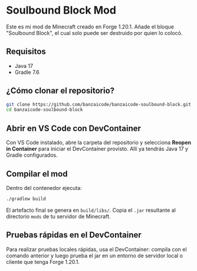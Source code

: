 # Soulbound Block Mod

Este es mi mod de Minecraft creado en Forge 1.20.1. Añade el bloque "Soulbound Block", el cual solo puede ser destruido por quien lo colocó.

## Requisitos

- Java 17
- Gradle 7.6

## ¿Cómo clonar el repositorio?

```bash
git clone https://github.com/banzaicode/banzaicode-soulbound-block.git
cd banzaicode-soulbound-block
```

## Abrir en VS Code con DevContainer

Con VS Code instalado, abre la carpeta del repositorio y selecciona **Reopen in Container** para iniciar el DevContainer provisto. Allí ya tendrás Java 17 y Gradle configurados.

## Compilar el mod

Dentro del contenedor ejecuta:

```bash
./gradlew build
```

El artefacto final se genera en `build/libs/`. Copia el `.jar` resultante al directorio `mods` de tu servidor de Minecraft.

## Pruebas rápidas en el DevContainer

Para realizar pruebas locales rápidas, usa el DevContainer: compila con el comando anterior y luego prueba el jar en un entorno de servidor local o cliente que tenga Forge 1.20.1.
